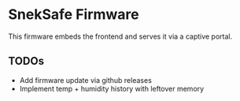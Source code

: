 # SnekSafe Firmware

This firmware embeds the frontend and serves it via a captive portal.

## TODOs

- Add firmware update via github releases
- Implement temp + humidity history with leftover memory
